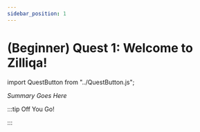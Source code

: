 ```yaml
---
sidebar_position: 1
---
```


# (Beginner) Quest 1: Welcome to Zilliqa!
import QuestButton from "../QuestButton.js";

_Summary Goes Here_

:::tip Off You Go!

<QuestButton text="Quest" />

:::

